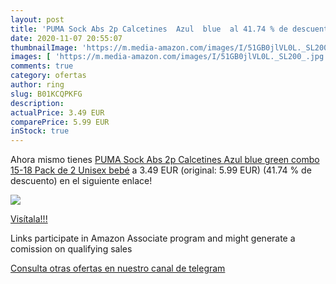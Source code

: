 ```yaml
---
layout: post
title: 'PUMA Sock Abs 2p Calcetines  Azul  blue  al 41.74 % de descuento'
date: 2020-11-07 20:55:07
thumbnailImage: 'https://m.media-amazon.com/images/I/51GB0jlVL0L._SL200_.jpg'
images: [ 'https://m.media-amazon.com/images/I/51GB0jlVL0L._SL200_.jpg' ]
comments: true
category: ofertas
author: ring
slug: B01KCQPKFG
description:
actualPrice: 3.49 EUR
comparePrice: 5.99 EUR
inStock: true
---
```


Ahora mismo tienes [PUMA Sock Abs 2p Calcetines  Azul  blue green combo   15-18  Pack de 2  Unisex bebé](https://www.amazon.es/dp/B01KCQPKFG/?tag=redken-21) a 3.49 EUR (original: 5.99 EUR) (41.74 %  de descuento) en el siguiente enlace!

[![](https://m.media-amazon.com/images/I/51GB0jlVL0L._SL200_.jpg)](https://www.amazon.es/dp/B01KCQPKFG/?tag=redken-21)

[Visítala!!!](https://www.amazon.es/dp/B01KCQPKFG/?tag=redken-21)

Links participate in Amazon Associate program and might generate a comission on qualifying sales

[Consulta otras ofertas en nuestro canal de telegram](https://t.me/s/ofertas25)

